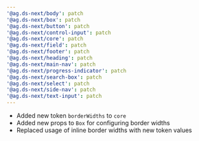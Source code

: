 ```yaml
---
'@ag.ds-next/body': patch
'@ag.ds-next/box': patch
'@ag.ds-next/button': patch
'@ag.ds-next/control-input': patch
'@ag.ds-next/core': patch
'@ag.ds-next/field': patch
'@ag.ds-next/footer': patch
'@ag.ds-next/heading': patch
'@ag.ds-next/main-nav': patch
'@ag.ds-next/progress-indicator': patch
'@ag.ds-next/search-box': patch
'@ag.ds-next/select': patch
'@ag.ds-next/side-nav': patch
'@ag.ds-next/text-input': patch
---
```


- Added new token `borderWidths` to `core`
- Added new props to `Box` for configuring border widths
- Replaced usage of inline border widths with new token values
